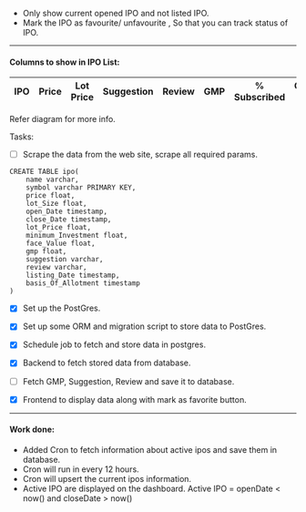 - Only show current opened IPO and not listed IPO.
- Mark the IPO as favourite/ unfavourite , So that you can track status of IPO.
<hr>

 #### Columns to show in IPO List:

| IPO | Price    | Lot Price    | Suggestion | Review    | GMP    | % Subscribed    | Opening On | Closing On |
| :-----: | :---: | :---: | :-----: | :---: | :---: | :---: | :---: | :---: |

Refer diagram for more info.

Tasks:

- [ ] Scrape the data from the web site, scrape all required params.
```
CREATE TABLE ipo(
    name varchar,
    symbol varchar PRIMARY KEY,
    price float,
    lot_Size float,
    open_Date timestamp,
    close_Date timestamp,
    lot_Price float,
    minimum_Investment float,
    face_Value float,    
    gmp float,
    suggestion varchar,
    review varchar,
    listing_Date timestamp,
    basis_Of_Allotment timestamp
)
```
- [X] Set up the PostGres.
- [X] Set up some ORM and migration script to store data to PostGres.
- [X] Schedule job to fetch and store data in postgres.
- [X] Backend to fetch stored data from database.
- [ ] Fetch GMP, Suggestion, Review and save it to database.
- [X] Frontend to display data along with mark as favorite button.



----
#### Work done:
- Added Cron to fetch information about active ipos and save them in database.
- Cron will run in every 12 hours.
- Cron will upsert the current ipos information.
- Active IPO are displayed on the dashboard. Active IPO = openDate < now() and closeDate > now()